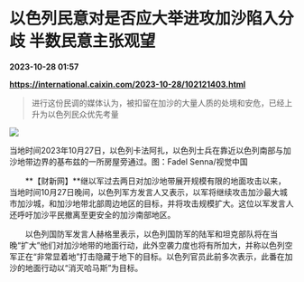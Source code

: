 # 以色列民意对是否应大举进攻加沙陷入分歧 半数民意主张观望

**2023-10-28 01:57**

**https://international.caixin.com/2023-10-28/102121403.html**

> 进行这份民调的媒体认为，被扣留在加沙的大量人质的处境和安危，已经上升为以色列民众优先考量

  

![](https://img.caixin.com/2023-10-28/169845759056555_840_560.jpg)

当地时间2023年10月27日，以色列卡法阿扎，以色列士兵在靠近以色列南部与加沙地带边界的基布兹的一所房屋旁通过。图：Fadel Senna/视觉中国

  

　　**【财新网】**继以军过去两日对加沙地带展开规模有限的地面攻击以来，当地时间10月27日晚间，以色列军方发言人又表示，以军将继续攻击加沙最大城市加沙城，和加沙地带北部周边地区的目标，并将攻击规模扩大。这位以军发言人还呼吁加沙平民撤离至更安全的加沙南部地区。

　　以色列国防军发言人赫格里表示，以色列国防军的陆军和坦克部队将在当晚“扩大”他们对加沙地带的地面行动，此外空袭力度也将有所加大，并称以色列空军正在“非常显着地”打击隐藏于地下的目标。以色列官员此前多次表示，此番在加沙的地面行动以“消灭哈马斯”为目标。